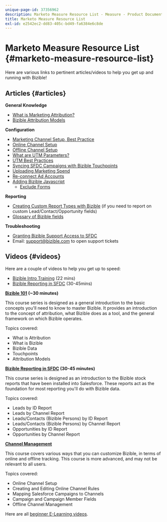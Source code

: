 ```yaml
---
unique-page-id: 37356962
description: Marketo Measure Resource List - Measure - Product Documentation
title: Marketo Measure Resource List
exl-id: e2542ec2-dd83-405c-bd49-fa6384e6c8de
---
```

# Marketo Measure Resource List {#marketo-measure-resource-list}

Here are various links to pertinent articles/videos to help you get up and running with Bizible!

## Articles {#articles}

**General Knowledge**

* [What is Marketing Attribution?](/help/introduction-to-marketo-measure/overview-resources/marketing-attribution.md)
* [Bizible Attribution Models](/help/introduction-to-marketo-measure/overview-resources/marketo-measure-attribution-models.md)

**Configuration**

* [Marketing Channel Setup, Best Practice](/help/channel-tracking-and-setup/online-channels/marketing-channels-and-sub-channels.md)
* [Online Channel Setup](/help/channel-tracking-and-setup/online-channels/online-custom-channel-setup.md)
* [Offline Channel Setup](/help/channel-tracking-and-setup/offline-channels/offline-custom-channel-setup.md)
* [What are UTM Parameters?](/help/channel-tracking-and-setup/online-channels/utm-parameters.md)
* [UTM Best Practices](/help/channel-tracking-and-setup/online-channels/best-practices-for-setting-up-utm-parameters.md)
* [Syncing SFDC Campaigns with Bizible Touchpoints](/help/channel-tracking-and-setup/offline-channels/campaigns-and-campaign-members.md)
* [Uploading Marketing Spend](/help/marketing-spend/spend-management/marketing-channel-costs.md#uploading-marketing-costs)
* [Re-connect Ad Accounts](/help/api-connections/utilizing-marketo-measures-api-connections/reauthorizing-connected-accounts.md)
* [Adding Bizible Javascript](/help/marketo-measure-tracking/setting-up-tracking/adding-marketo-measure-script.md)
    * [Exclude Forms](/help/marketo-measure-tracking/setting-up-tracking/excluding-marketo-measure-from-specific-forms.md)

**Reporting**

* [Creating Custom Report Types with Bizible](/help/marketo-measure-salesforce-reporting/new-report-types/creating-custom-marketo-measure-report-types.md) (if you need to report on custom Lead/Contact/Opportunity fields)
* [Glossary of Bizible fields](/help/introduction-to-marketo-measure/overview-resources/glossary-of-marketo-measure-fields.md)

**Troubleshooting**

* [Granting Bizible Support Access to SFDC](/help/miscellaneous/other-related-resources/granting-salesforce-access-to-marketo-measure-support.md)
* Email: support@bizible.com to open support tickets

## Videos {#videos}

Here are a couple of videos to help you get up to speed:

* [Bizible Intro Training](https://embed.vidyard.com/watch/Pb4DuWJwtFgw3jUBDGneb4) (22 mins)
* [Bizible Reporting in SFDC](https://universityonline.marketo.com/courses/bizible-and-salesforce/) (30-45mins)

**[Bizible 101](https://universityonline.marketo.com/courses/bizible-101/) (~30 minutes)**

This course series is designed as a general introduction to the basic concepts you'll need to know to master Bizible. It provides an introduction to the concept of attribution, what Bizible does as a tool, and the general framework on which Bizible operates.

Topics covered:

* What is Attribution
* What is Bizible
* Bizible Data
* Touchpoints
* Attribution Models

**[Bizible Reporting in SFDC](https://universityonline.marketo.com/courses/bizible-and-salesforce/) (30-45 minutes)**

This course series is designed as an introduction to the Bizible stock reports that have been installed into Salesforce. These reports act as the foundation for most reporting you'll do with Bizible data.

Topics covered:

* Leads by ID Report
* Leads by Channel Report
* Leads/Contacts (Bizible Persons) by ID Report
* Leads/Contacts (Bizible Persons) by Channel Report
* Opportunities by ID Report
* Opportunities by Channel Report

**[Channel Management](https://universityonline.marketo.com/courses/bizible-fundamentals-channel-management/)**

This course covers various ways that you can customize Bizible, in terms of online and offline tracking. This course is more advanced, and may not be relevant to all users.

Topics covered:

* Online Channel Setup
* Creating and Editing Online Channel Rules
* Mapping Salesforce Campaigns to Channels
* Campaign and Campaign Member Fields
* Offline Channel Management

Here are all [beginner E-Learning videos](https://universityonline.marketo.com/#/library/bySubject/new-to-bizible/trails?_k=d1454j).
